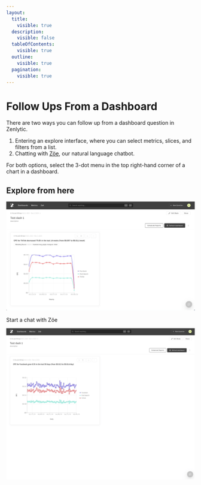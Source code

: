 ```yaml
---
layout:
  title:
    visible: true
  description:
    visible: false
  tableOfContents:
    visible: true
  outline:
    visible: true
  pagination:
    visible: true
---
```


# Follow Ups From a Dashboard

There are two ways you can follow up from a dashboard question in Zenlytic.

1. Entering an explore interface, where you can select metrics, slices, and filters from a list.
2. Chatting with [Zöe](https://www.zenlytic.com/product), our natural language chatbot.

For both options, select the 3-dot menu in the top right-hand corner of a chart in a dashboard.

## Explore from here

![Following Up From Dashboard 1](../assets/3_zenlytic_ui/following-up-from-dashboard-1.gif)

Start a chat with Zöe

![Start a chat with Zöe](../assets/3_zenlytic_ui/following-up-from-dashboard-2.gif)
